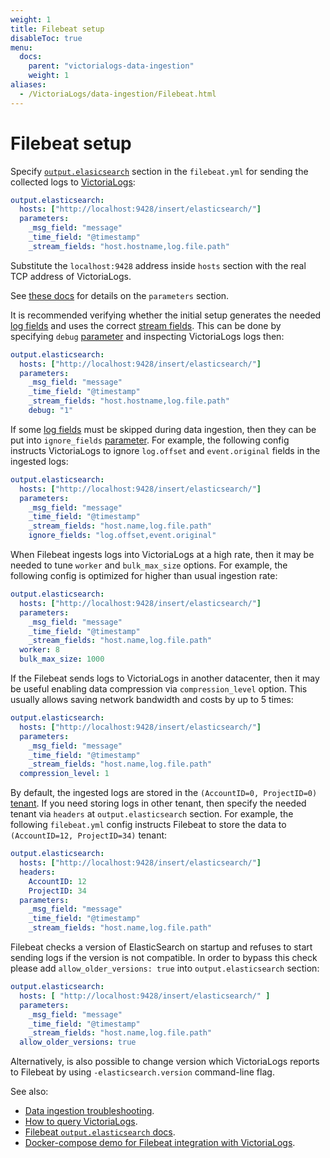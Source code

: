 ```yaml
---
weight: 1
title: Filebeat setup
disableToc: true
menu:
  docs:
    parent: "victorialogs-data-ingestion"
    weight: 1
aliases:
  - /VictoriaLogs/data-ingestion/Filebeat.html
---
```


# Filebeat setup

Specify [`output.elasicsearch`](https://www.elastic.co/guide/en/beats/filebeat/current/elasticsearch-output.html) section in the `filebeat.yml`
for sending the collected logs to [VictoriaLogs](https://docs.victoriametrics.com/VictoriaLogs/):

```yaml
output.elasticsearch:
  hosts: ["http://localhost:9428/insert/elasticsearch/"]
  parameters:
    _msg_field: "message"
    _time_field: "@timestamp"
    _stream_fields: "host.hostname,log.file.path"
```

Substitute the `localhost:9428` address inside `hosts` section with the real TCP address of VictoriaLogs.

See [these docs](https://docs.victoriametrics.com/victorialogs/data-ingestion/#http-parameters) for details on the `parameters` section.

It is recommended verifying whether the initial setup generates the needed [log fields](https://docs.victoriametrics.com/VictoriaLogs/keyConcepts.html#data-model)
and uses the correct [stream fields](https://docs.victoriametrics.com/VictoriaLogs/keyConcepts.html#stream-fields).
This can be done by specifying `debug` [parameter](https://docs.victoriametrics.com/victorialogs/data-ingestion/#http-parameters)
and inspecting VictoriaLogs logs then:

```yaml
output.elasticsearch:
  hosts: ["http://localhost:9428/insert/elasticsearch/"]
  parameters:
    _msg_field: "message"
    _time_field: "@timestamp"
    _stream_fields: "host.hostname,log.file.path"
    debug: "1"
```

If some [log fields](https://docs.victoriametrics.com/VictoriaLogs/keyConcepts.html#data-model) must be skipped
during data ingestion, then they can be put into `ignore_fields` [parameter](https://docs.victoriametrics.com/victorialogs/data-ingestion/#http-parameters).
For example, the following config instructs VictoriaLogs to ignore `log.offset` and `event.original` fields in the ingested logs:

```yaml
output.elasticsearch:
  hosts: ["http://localhost:9428/insert/elasticsearch/"]
  parameters:
    _msg_field: "message"
    _time_field: "@timestamp"
    _stream_fields: "host.name,log.file.path"
    ignore_fields: "log.offset,event.original"
```

When Filebeat ingests logs into VictoriaLogs at a high rate, then it may be needed to tune `worker` and `bulk_max_size` options.
For example, the following config is optimized for higher than usual ingestion rate:

```yaml
output.elasticsearch:
  hosts: ["http://localhost:9428/insert/elasticsearch/"]
  parameters:
    _msg_field: "message"
    _time_field: "@timestamp"
    _stream_fields: "host.name,log.file.path"
  worker: 8
  bulk_max_size: 1000
```

If the Filebeat sends logs to VictoriaLogs in another datacenter, then it may be useful enabling data compression via `compression_level` option.
This usually allows saving network bandwidth and costs by up to 5 times:

```yaml
output.elasticsearch:
  hosts: ["http://localhost:9428/insert/elasticsearch/"]
  parameters:
    _msg_field: "message"
    _time_field: "@timestamp"
    _stream_fields: "host.name,log.file.path"
  compression_level: 1
```

By default, the ingested logs are stored in the `(AccountID=0, ProjectID=0)` [tenant](https://docs.victoriametrics.com/VictoriaLogs/#multitenancy).
If you need storing logs in other tenant, then specify the needed tenant via `headers` at `output.elasticsearch` section.
For example, the following `filebeat.yml` config instructs Filebeat to store the data to `(AccountID=12, ProjectID=34)` tenant:

```yaml
output.elasticsearch:
  hosts: ["http://localhost:9428/insert/elasticsearch/"]
  headers:
    AccountID: 12
    ProjectID: 34
  parameters:
    _msg_field: "message"
    _time_field: "@timestamp"
    _stream_fields: "host.name,log.file.path"
```

Filebeat checks a version of ElasticSearch on startup and refuses to start sending logs if the version is not compatible.
In order to bypass this check please add `allow_older_versions: true` into `output.elasticsearch` section:

```yaml
output.elasticsearch:
  hosts: [ "http://localhost:9428/insert/elasticsearch/" ]
  parameters:
    _msg_field: "message"
    _time_field: "@timestamp"
    _stream_fields: "host.name,log.file.path"
  allow_older_versions: true
```

Alternatively, is also possible to change version which VictoriaLogs reports to Filebeat by using `-elasticsearch.version`
command-line flag.

See also:

- [Data ingestion troubleshooting](https://docs.victoriametrics.com/victorialogs/data-ingestion/#troubleshooting).
- [How to query VictoriaLogs](https://docs.victoriametrics.com/VictoriaLogs/querying/).
- [Filebeat `output.elasticsearch` docs](https://www.elastic.co/guide/en/beats/filebeat/current/elasticsearch-output.html).
- [Docker-compose demo for Filebeat integration with VictoriaLogs](https://github.com/VictoriaMetrics/VictoriaMetrics/tree/master/deployment/docker/victorialogs/filebeat-docker).
